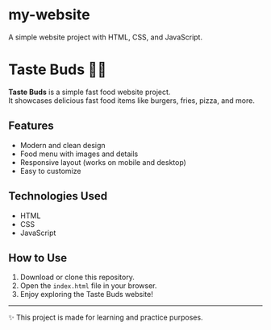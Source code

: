 # my-website
A simple website project with HTML, CSS, and JavaScript.
# Taste Buds 🍔🍟

**Taste Buds** is a simple fast food website project.  
It showcases delicious fast food items like burgers, fries, pizza, and more.  

## Features
- Modern and clean design  
- Food menu with images and details  
- Responsive layout (works on mobile and desktop)  
- Easy to customize  

## Technologies Used
- HTML  
- CSS  
- JavaScript  

## How to Use
1. Download or clone this repository.  
2. Open the `index.html` file in your browser.  
3. Enjoy exploring the Taste Buds website!  

---

✨ This project is made for learning and practice purposes.
